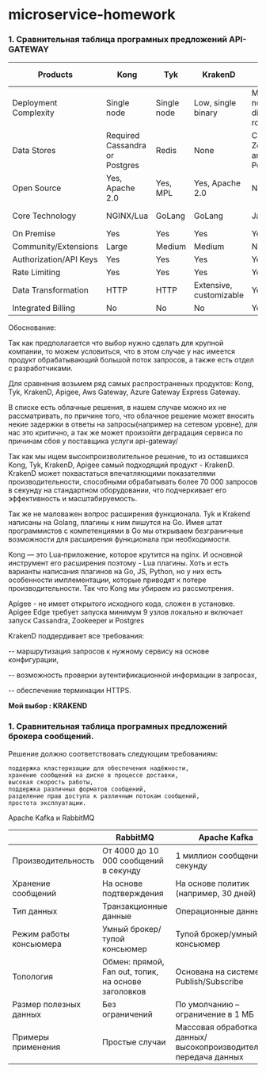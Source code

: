 # microservice-homework

### 1. Сравнительная таблица програмных предложений API-GATEWAY

| Products	|Kong	|Tyk	|KrakenD	|Apigee	|AWS Gateway	|Azure Gateway	|Express Gateway
|-----------|-----|-----|---------|-------|------------|--------------|--------------------
| Deployment Complexity	|Single node	|Single node	|Low, single binary	|Many nodes with different roles	|Cloud vendor PaaS	|Cloud vendor PaaS	|Flexible
| Data Stores |Required	Cassandra or Postgres	|Redis	|None	|Cassandra, Zookeeper, and Postgres	|Cloud vendor PaaS	|Cloud vendor PaaS	|Redis
| Open Source	|Yes, Apache 2.0	|Yes, MPL	|Yes, Apache 2.0	|No	|No	|No	|Yes, Apache 2.0
| Core Technology	|NGINX/Lua	|GoLang	|GoLang	|Java	|Not open	|Not open	|Node.js Express
| On Premise	|Yes	|Yes	|Yes	|Yes	|No	|No	|Yes
| Community/Extensions	|Large	|Medium	|Medium	|No	|No	|No	|Small
| Authorization/API Keys	|Yes	|Yes	|Yes	|Yes	|Yes	|Yes	|Yes
| Rate Limiting	|Yes	|Yes	|Yes	|Yes	|Yes	|Yes	|Yes
| Data Transformation	|HTTP	|HTTP	|Extensive, customizable	|Yes	|No	|No	|No
| Integrated Billing	|No	|No	|No	|Yes	|No	|No	|No

Обоснование:

   Так как предполагается что выбор нужно сделать для крупной компании, то можем условиться, что в этом случае у нас имеется продукт обрабатывающий большой поток запросов, а также есть отдел с разработчиками.

   Для сравнения возьмем ряд самых распространеных продуктов: Kong, Tyk, KrakenD, Apigee, Aws Gateway, Azure Gateway Express Gateway.

   В списке есть облачные решения, в нашем случае можно их не рассматривать, по причине того, что облачное решение может вносить некие задержки в ответы на запросы(например на сетевом уровне), для нас это критично, а так же может произойти деградация сервиса по причинам сбоя у поставщика услуги api-gateway/

   Так как мы ищем высокпроизволительное решение, то из оставшихся Kong, Tyk, KrakenD, Apigee  самый подходящий продукт - KrakenD. KrakenD может похвастаться впечатляющими показателями производительности, способными обрабатывать более 70 000 запросов в секунду на стандартном оборудовании, что подчеркивает его эффективность и масштабируемость. 

   Так же не маловажен вопрос расширения функционала. Tyk и Krakend написаны на Golang, плагины к ним пишутся на Go. Имея штат программистов с компетенциями в Go мы открываем безграничные возможности для расширения функционала при необходимости.
  
   Kong — это Lua‑приложение, которое крутится на nginx. И основной инструмент его расширения поэтому - Lua плагины. Хоть и есть варианты написания плагинов на Go, JS, Python, но у них есть особенности имплементации, которые приводят к потере производительности. Так что Kong мы убираем из рассмотрения.

   Apigee - не имеет открытого исходного кода, сложен в установке. Apigee Edge требует запуска минимум 9 узлов локально и включает запуск Cassandra, Zookeeper и Postgres

  KrakenD поддердивает все требования:
  
   -- маршрутизация запросов к нужному сервису на основе конфигурации,
  
   -- возможность проверки аутентификационной информации в запросах,
   
   -- обеспечение терминации HTTPS.


   <b>Мой выбор : KRAKEND</b>
   
### 1. Сравнительная таблица програмных предложений брокера сообщений.

Решение должно соответствовать следующим требованиям:

    поддержка кластеризации для обеспечения надёжности,
    хранение сообщений на диске в процессе доставки,
    высокая скорость работы,
    поддержка различных форматов сообщений,
    разделение прав доступа к различным потокам сообщений,
    простота эксплуатации.
Apache Kafka и RabbitMQ
	

|                   |RabbitMQ           | Apache Kafka
|-------------------|------------------------------------------------|-------------------
|Производительность  |От 4000 до 10 000 сообщений в секунду| 1 миллион сообщений в секунду
|Хранение сообщений  | На основе подтверждения| На основе политик (например, 30 дней)
|Тип данных|Транзакционные данные|Операционные данные
|Режим работы консьюмера|Умный брокер/тупой консьюмер|Тупой брокер/умный консьюмер
|Топология|Обмен: прямой, Fan out, топик, на основе заголовков|Основана на системе Publish/Subscribe
|Размер полезных данных|Без ограничений|По умолчанию – ограничение в 1 МБ
|Примеры применения|Простые случаи| Массовая обработка данных/высокопроизводительная передача данных
